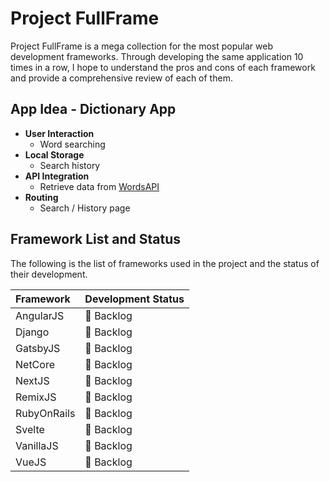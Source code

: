 # Project FullFrame

Project FullFrame is a mega collection for the most popular web development frameworks. Through developing the same application 10 times in a row, I hope to understand the pros and cons of each framework and provide a comprehensive review of each of them.

## App Idea - Dictionary App

-   **User Interaction**
    -   Word searching
-   **Local Storage**
    -   Search history
-   **API Integration**
    -   Retrieve data from [WordsAPI](https://rapidapi.com/dpventures/api/wordsapi)
-   **Routing**
    -   Search / History page

## Framework List and Status

The following is the list of frameworks used in the project and the status of their development.

| Framework   | Development Status |
| :---------- | :----------------- |
| AngularJS   | 📒 Backlog         |
| Django      | 📒 Backlog         |
| GatsbyJS    | 📒 Backlog         |
| NetCore     | 📒 Backlog         |
| NextJS      | 📒 Backlog         |
| RemixJS     | 📒 Backlog         |
| RubyOnRails | 📒 Backlog         |
| Svelte      | 📒 Backlog         |
| VanillaJS   | 📒 Backlog         |
| VueJS       | 📒 Backlog         |

